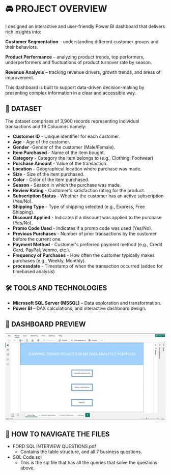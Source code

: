 # 🚘 PROJECT OVERVIEW

I designed an interactive and user-friendly Power BI dashboard that delivers rich insights into:

**Customer Segmentation** – understanding different customer groups and their behaviors.

**Product Performance** – analyzing product trends, top performers, underperformers and fluctuations of product turnover rate  by season.

**Revenue Analysis** – tracking revenue drivers, growth trends, and areas of improvement.

This dashboard is built to support data-driven decision-making by presenting complex information in a clear and accessible way.


## 📌 DATASET
The dataset comprises of 3,900 records representing individual transactions and 19 Coluumns namely:
- **Customer ID** - Unique identifier for each customer. 
- **Age** - Age of the customer.
- **Gender** -Gender of the customer (Male/Female).
- **Item Purchased** - Name of the item bought.
- **Category** - Category the item belongs to (e.g., Clothing, Footwear).
- **Purchase Amount** - Value of the transaction.
- **Location** - Geographical location where purchase was made.
- **Size** - Size of the item purchased.
- **Color** - Color of the item purchased.
- **Season** - Season in which the purchase was made.
- **Review Rating** - Customer's satisfaction rating for the product.
- **Subscription Status** - Whether the customer has an active subscription (Yes/No).
- **Shipping Type** - Type of shipping selected (e.g., Express, Free Shipping).
- **Discount Applied** - Indicates if a discount was applied to the purchase (Yes/No). 
- **Promo Code Used** - Indicates if a promo code was used (Yes/No).
- **Previous Purchases** -  Number of prior transactions by the customer before the current one.
- **Payment Method** - Customer's preferred payment method (e.g., Credit Card, PayPal, Venmo, etc.).
- **Frequency of Purchases** - How often the customer typically makes purchases (e.g., Weekly, Monthly).
- **processdate** - Timestamp of when the transaction occurred (added for timebased analysis)

## 🛠 TOOLS AND TECHNOLOGIES
- **Microsoft SQL Server (MSSQL)** – Data exploration and transformation.
- **Power BI** – DAX calculations, and interactive dashboard design.

## 📸 DASHBOARD PREVIEW
![Dashboard Screenshot](images/homepage.png)

## 📁 HOW TO NAVIGATE THE FILES
- FORD SQL INTERVIEW QUESTIONS.pdf
     - Contains the table structure, and all 7 business questions.
- SQL Code.sql
     - This is the sql file that has all the queries that solve the questions above.
